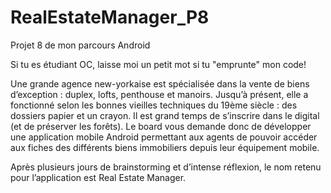 # RealEstateManager_P8
Projet 8 de mon parcours Android

Si tu es étudiant OC, laisse moi un petit mot si tu "emprunte" mon code! 

Une grande agence new-yorkaise est spécialisée dans la vente de biens d’exception : duplex, lofts, penthouse et manoirs.
Jusqu’à présent, elle a fonctionné selon les bonnes vieilles techniques du 19ème siècle : des dossiers papier et un crayon.
Il est grand temps de s’inscrire dans le digital (et de préserver les forêts). Le board vous demande donc de développer 
une application mobile Android permettant aux agents de pouvoir accéder aux fiches des différents biens immobiliers depuis 
leur équipement mobile.

Après plusieurs jours de brainstorming et d’intense réflexion, le nom retenu pour l’application est Real Estate Manager.
